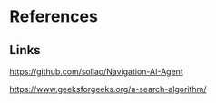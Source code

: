 # References  

## Links  
https://github.com/soliao/Navigation-AI-Agent  
  
https://www.geeksforgeeks.org/a-search-algorithm/  
